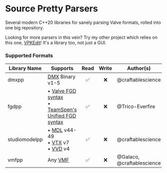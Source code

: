 # Source Pretty Parsers
Several modern C++20 libraries for sanely parsing Valve formats, rolled into one big repository.

Looking for more parsers in this vein? Try my other project which relies on this one,
[VPKEdit](https://github.com/craftablescience/VPKEdit)! It's a library too, not just a GUI.

### Supported Formats

| Library Name  | Supports                                                                                                                                                                                                     | Read | Write | Author(s)                  |
|---------------|--------------------------------------------------------------------------------------------------------------------------------------------------------------------------------------------------------------|:----:|:-----:|----------------------------|
| dmxpp         | [DMX](https://developer.valvesoftware.com/wiki/DMX) Binary v1-5                                                                                                                                              |  ✅   |   ❌   | @craftablescience          |
| fgdpp         | &bull; [Valve FGD syntax](https://developer.valvesoftware.com/wiki/FGD)<br>&bull; [TeamSpen's Unified FGD syntax](https://github.com/TeamSpen210/HammerAddons/wiki/Unified-FGD)                              |  ✅   |   ❌   | @Trico-Everfire            |
| studiomodelpp | &bull; [MDL](https://developer.valvesoftware.com/wiki/MDL_(Source)) v44-49<br>&bull; [VTX](https://developer.valvesoftware.com/wiki/VTX) v7<br>&bull; [VVD](https://developer.valvesoftware.com/wiki/VVD) v4 |  ✅   |   ❌   | @craftablescience          |
| vmfpp         | Any [VMF](https://developer.valvesoftware.com/wiki/VMF_(Valve_Map_Format))                                                                                                                                   |  ✅   |   ❌   | @Galaco, @craftablescience |
